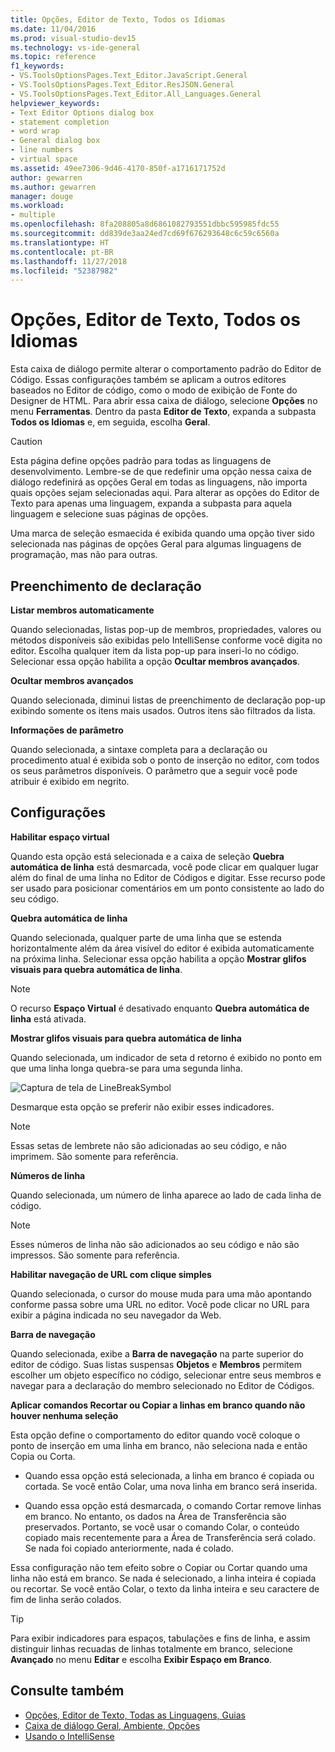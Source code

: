 ```yaml
---
title: Opções, Editor de Texto, Todos os Idiomas
ms.date: 11/04/2016
ms.prod: visual-studio-dev15
ms.technology: vs-ide-general
ms.topic: reference
f1_keywords:
- VS.ToolsOptionsPages.Text_Editor.JavaScript.General
- VS.ToolsOptionsPages.Text_Editor.ResJSON.General
- VS.ToolsOptionsPages.Text_Editor.All_Languages.General
helpviewer_keywords:
- Text Editor Options dialog box
- statement completion
- word wrap
- General dialog box
- line numbers
- virtual space
ms.assetid: 49ee7306-9d46-4170-850f-a1716171752d
author: gewarren
ms.author: gewarren
manager: douge
ms.workload:
- multiple
ms.openlocfilehash: 8fa208805a8d6861082793551dbbc595985fdc55
ms.sourcegitcommit: dd839de3aa24ed7cd69f676293648c6c59c6560a
ms.translationtype: HT
ms.contentlocale: pt-BR
ms.lasthandoff: 11/27/2018
ms.locfileid: "52387982"
---
```

# <a name="options-text-editor-all-languages"></a>Opções, Editor de Texto, Todos os Idiomas

Esta caixa de diálogo permite alterar o comportamento padrão do Editor de Código. Essas configurações também se aplicam a outros editores baseados no Editor de código, como o modo de exibição de Fonte do Designer de HTML. Para abrir essa caixa de diálogo, selecione **Opções** no menu **Ferramentas**. Dentro da pasta **Editor de Texto**, expanda a subpasta **Todos os Idiomas** e, em seguida, escolha **Geral**.

> [!CAUTION]
> Esta página define opções padrão para todas as linguagens de desenvolvimento. Lembre-se de que redefinir uma opção nessa caixa de diálogo redefinirá as opções Geral em todas as linguagens, não importa quais opções sejam selecionadas aqui. Para alterar as opções do Editor de Texto para apenas uma linguagem, expanda a subpasta para aquela linguagem e selecione suas páginas de opções.

Uma marca de seleção esmaecida é exibida quando uma opção tiver sido selecionada nas páginas de opções Geral para algumas linguagens de programação, mas não para outras.

## <a name="statement-completion"></a>Preenchimento de declaração

**Listar membros automaticamente**

Quando selecionadas, listas pop-up de membros, propriedades, valores ou métodos disponíveis são exibidas pelo IntelliSense conforme você digita no editor. Escolha qualquer item da lista pop-up para inseri-lo no código. Selecionar essa opção habilita a opção **Ocultar membros avançados**.

**Ocultar membros avançados**

Quando selecionada, diminui listas de preenchimento de declaração pop-up exibindo somente os itens mais usados. Outros itens são filtrados da lista.

**Informações de parâmetro**

Quando selecionada, a sintaxe completa para a declaração ou procedimento atual é exibida sob o ponto de inserção no editor, com todos os seus parâmetros disponíveis. O parâmetro que a seguir você pode atribuir é exibido em negrito.

## <a name="settings"></a>Configurações

**Habilitar espaço virtual**

Quando esta opção está selecionada e a caixa de seleção **Quebra automática de linha** está desmarcada, você pode clicar em qualquer lugar além do final de uma linha no Editor de Códigos e digitar. Esse recurso pode ser usado para posicionar comentários em um ponto consistente ao lado do seu código.

**Quebra automática de linha**

Quando selecionada, qualquer parte de uma linha que se estenda horizontalmente além da área visível do editor é exibida automaticamente na próxima linha. Selecionar essa opção habilita a opção **Mostrar glifos visuais para quebra automática de linha**.

> [!NOTE]
> O recurso **Espaço Virtual** é desativado enquanto **Quebra automática de linha** está ativada.

**Mostrar glifos visuais para quebra automática de linha**

Quando selecionada, um indicador de seta d retorno é exibido no ponto em que uma linha longa quebra-se para uma segunda linha.

![Captura de tela de LineBreakSymbol](../../ide/reference/media/linebreak.gif)

Desmarque esta opção se preferir não exibir esses indicadores.

> [!NOTE]
> Essas setas de lembrete não são adicionadas ao seu código, e não imprimem. São somente para referência.

**Números de linha**

Quando selecionada, um número de linha aparece ao lado de cada linha de código.

> [!NOTE]
> Esses números de linha não são adicionados ao seu código e não são impressos. São somente para referência.

**Habilitar navegação de URL com clique simples**

Quando selecionada, o cursor do mouse muda para uma mão apontando conforme passa sobre uma URL no editor. Você pode clicar no URL para exibir a página indicada no seu navegador da Web.

**Barra de navegação**

Quando selecionada, exibe a **Barra de navegação** na parte superior do editor de código. Suas listas suspensas **Objetos** e **Membros** permitem escolher um objeto específico no código, selecionar entre seus membros e navegar para a declaração do membro selecionado no Editor de Códigos.

**Aplicar comandos Recortar ou Copiar a linhas em branco quando não houver nenhuma seleção**

Esta opção define o comportamento do editor quando você coloque o ponto de inserção em uma linha em branco, não seleciona nada e então Copia ou Corta.

-   Quando essa opção está selecionada, a linha em branco é copiada ou cortada. Se você então Colar, uma nova linha em branco será inserida.

-   Quando essa opção está desmarcada, o comando Cortar remove linhas em branco. No entanto, os dados na Área de Transferência são preservados. Portanto, se você usar o comando Colar, o conteúdo copiado mais recentemente para a Área de Transferência será colado. Se nada foi copiado anteriormente, nada é colado.

Essa configuração não tem efeito sobre o Copiar ou Cortar quando uma linha não está em branco. Se nada é selecionado, a linha inteira é copiada ou recortar. Se você então Colar, o texto da linha inteira e seu caractere de fim de linha serão colados.

> [!TIP]
> Para exibir indicadores para espaços, tabulações e fins de linha, e assim distinguir linhas recuadas de linhas totalmente em branco, selecione **Avançado** no menu **Editar** e escolha **Exibir Espaço em Branco**.

## <a name="see-also"></a>Consulte também

- [Opções, Editor de Texto, Todas as Linguagens, Guias](../../ide/reference/options-text-editor-all-languages-tabs.md)
- [Caixa de diálogo Geral, Ambiente, Opções](../../ide/reference/general-environment-options-dialog-box.md)
- [Usando o IntelliSense](../../ide/using-intellisense.md)